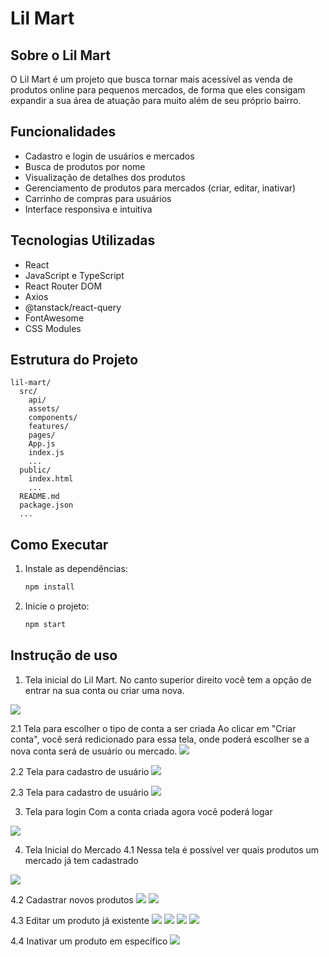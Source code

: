  # Lil Mart

## Sobre o Lil Mart
O Lil Mart é um projeto que busca tornar mais acessível as venda de produtos online para pequenos mercados, de forma que eles consigam expandir a sua área de atuação para muito além de seu próprio bairro.

## Funcionalidades

- Cadastro e login de usuários e mercados
- Busca de produtos por nome
- Visualização de detalhes dos produtos
- Gerenciamento de produtos para mercados (criar, editar, inativar)
- Carrinho de compras para usuários
- Interface responsiva e intuitiva

## Tecnologias Utilizadas

- React
- JavaScript e TypeScript
- React Router DOM
- Axios
- @tanstack/react-query
- FontAwesome
- CSS Modules

## Estrutura do Projeto

```
lil-mart/
  src/
    api/
    assets/
    components/
    features/
    pages/
    App.js
    index.js
    ...
  public/
    index.html
    ...
  README.md
  package.json
  ...
```

## Como Executar

1. Instale as dependências:
   ```sh
   npm install
   ```

2. Inicie o projeto:
   ```sh
   npm start 

## Instrução de uso
1. Tela inicial do Lil Mart. 
No canto superior direito você tem a opção de entrar na sua conta ou criar uma nova.
<img src="images/image.png">

2.1 Tela para escolher o tipo de conta a ser criada
Ao clicar em "Criar conta", você será redicionado para essa tela, onde poderá escolher se a nova conta será de usuário ou mercado.
<img src="images/image2.png">

2.2 Tela para cadastro de usuário
<img src="images/image3.png">

2.3 Tela para cadastro de usuário
<img src="images/image4.png">

3. Tela para login
Com a conta criada agora você poderá logar
<img src="images/image5.png">

4. Tela Inicial do Mercado
4.1 Nessa tela é possível ver quais produtos um mercado já tem cadastrado
<img src="images/image6.png">

4.2 Cadastrar novos produtos
<img src="images/image7.png">
<img src="images/image8.png">

4.3 Editar um produto já existente
<img src="images/image9.png">
<img src="images/image10.png">
<img src="images/image11.png">
<img src="images/image12.png">


4.4 Inativar um produto em específico
<img src="images/image13.png">

